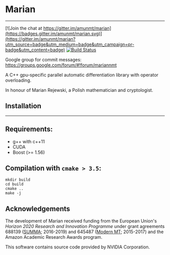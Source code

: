 # Marian
-------------

[![Join the chat at https://gitter.im/amunmt/marian](https://badges.gitter.im/amunmt/marian.svg)](https://gitter.im/amunmt/marian?utm_source=badge&utm_medium=badge&utm_campaign=pr-badge&utm_content=badge)
[![Build Status](http://vali.inf.ed.ac.uk/jenkins/buildStatus/icon?job=Marian)](http://vali.inf.ed.ac.uk/jenkins/job/Marian/)

Google group for commit messages: https://groups.google.com/forum/#!forum/mariannmt

A C++ gpu-specific parallel automatic differentiation library
with operator overloading.

In honour of Marian Rejewski, a Polish mathematician and
cryptologist.

## Installation
------------

## Requirements:

* g++ with c++11
* CUDA
* Boost (>= 1.56)

## Compilation with `cmake > 3.5`:

    mkdir build
    cd build
    cmake ..
    make -j
## Acknowledgements
The development of Marian received funding from the European Union's _Horizon 2020 Research and Innovation Programme_ under grant agreements 688139 ([SUMMA](http://www.summa-project.eu); 2016-2019) and 645487 ([Modern MT](http://www.modernmt.eu); 2015-2017) and the Amazon Academic Research Awards program. 

This software contains source code provided by NVIDIA Corporation.
